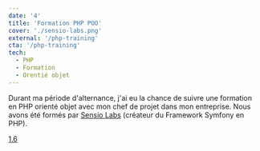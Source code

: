```yaml
---
date: '4'
title: 'Formation PHP POO'
cover: './sensio-labs.png'
external: '/php-training'
cta: '/php-training'
tech:
  - PHP
  - Formation
  - Orentié objet
---
```


Durant ma période d'alternance, j'ai eu la chance de suivre une formation en PHP orienté objet avec mon chef de projet dans mon entreprise. Nous avons été formés par [Sensio Labs](https://sensiolabs.com/fr/) (créateur du Framework Symfony en PHP).

[1.6](/pensieve/tags/1-6-organiser-son-developpement-professionnel)
